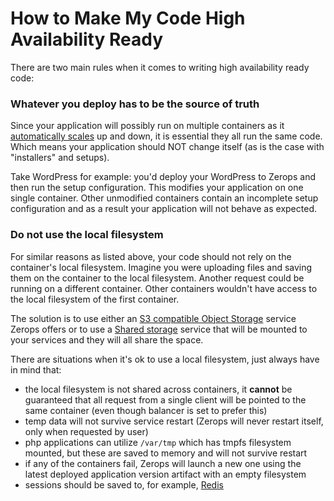 # How to Make My Code High Availability Ready

There are two main rules when it comes to writing high availability ready code:

### Whatever you deploy has to be the source of truth

Since your application will possibly run on multiple containers as it [automatically scales](/documentation/automatic-scaling/how-automatic-scaling-works.html) up and down, it is essential they all run the same code. Which means your application should NOT change itself (as is the case with "installers" and setups).

Take WordPress for example: you'd deploy your WordPress to Zerops and then run the setup configuration. This modifies your application on one single container. Other unmodified containers contain an incomplete setup configuration and as a result your application will not behave as expected.

### Do not use the local filesystem

For similar reasons as listed above, your code should not rely on the container's local filesystem. Imagine you were uploading files and saving them on the container to the local filesystem. Another request could be running on a different container. Other containers wouldn't have access to the local filesystem of the first container.

The solution is to use either an [S3 compatible Object Storage](/documentation/services/storage.html#s3-compatible-object-storage) service Zerops offers or to use a [Shared storage](/documentation/services/storage.html#shared-storage) service that will be mounted to your services and they will all share the space.

There are situations when it's ok to use a local filesystem, just always have in mind that:

- the local filesystem is not shared across containers, it **cannot** be guaranteed that all request from a single client will be pointed to the same container (even though balancer is set to prefer this)
- temp data will not survive service restart (Zerops will never restart itself, only when requested by user)
- php applications can utilize `/var/tmp` which has tmpfs filesystem mounted, but these are saved to memory and will not survive restart
- if any of the containers fail, Zerops will launch a new one using the latest deployed application version artifact with an empty filesystem
- sessions should be saved to, for example, [Redis](/documentation/services/databases.html#redis)




